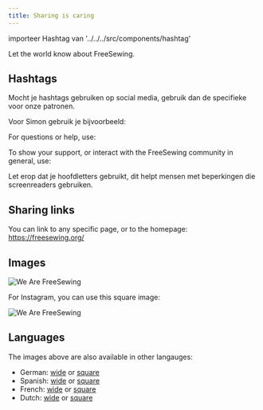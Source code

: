 ```yaml
---
title: Sharing is caring
---
```


importeer Hashtag van '../../../src/components/hashtag'

Let the world know about FreeSewing.

## Hashtags

Mocht je hashtags gebruiken op social media, gebruik dan de specifieke voor onze patronen.

Voor Simon gebruik je bijvoorbeeld: <Hashtag tag='FreeSewingSimon' title='Simon Hashtag' />


For questions or help, use: <Hashtag tag='AskFreeSewing' title='Ask FreeSewing Hashtag' />

To show your support, or interact with the FreeSewing community in general, use: <Hashtag tag='WeAreFreeSewing' title='We Are FreeSewing Hashtag' />

<Tip>

Let erop dat je hoofdletters gebruikt, dit helpt mensen met beperkingen die screenreaders gebruiken.

</Tip>

## Sharing links

You can link to any specific page, or to the homepage: https://freesewing.org/

## Images

<img src="/share/en.wide.png" alt="We Are FreeSewing" style="max-height: 25vh;" class="shadow" />


For Instagram, you can use this square image:

<img src="/share/en.square.png" alt="We Are FreeSewing" style="max-height: 25vh;" class="shadow" />

## Languages

The images above are also available in other langauges:

 - German: [wide](/share/de.wide.jpg) or [square](/share/de.square.jpg)
 - Spanish: [wide](/share/es.wide.jpg) or [square](/share/es.square.jpg)
 - French: [wide](/share/fr.wide.jpg) or [square](/share/fr.square.jpg)
 - Dutch: [wide](/share/nl.wide.jpg) or [square](/share/nl.square.jpg)
